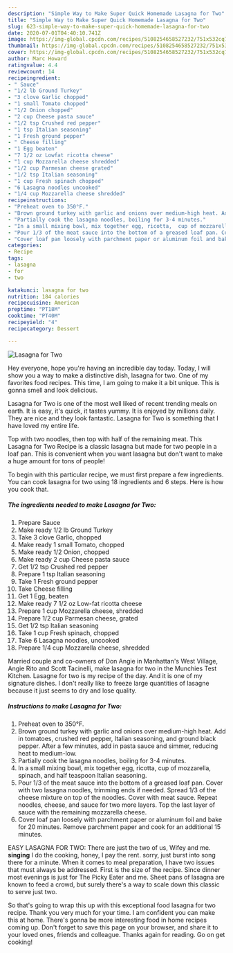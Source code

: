 ```yaml
---
description: "Simple Way to Make Super Quick Homemade Lasagna for Two"
title: "Simple Way to Make Super Quick Homemade Lasagna for Two"
slug: 623-simple-way-to-make-super-quick-homemade-lasagna-for-two
date: 2020-07-01T04:40:10.741Z
image: https://img-global.cpcdn.com/recipes/5108254658527232/751x532cq70/lasagna-for-two-recipe-main-photo.jpg
thumbnail: https://img-global.cpcdn.com/recipes/5108254658527232/751x532cq70/lasagna-for-two-recipe-main-photo.jpg
cover: https://img-global.cpcdn.com/recipes/5108254658527232/751x532cq70/lasagna-for-two-recipe-main-photo.jpg
author: Marc Howard
ratingvalue: 4.4
reviewcount: 14
recipeingredient:
- " Sauce"
- "1/2 lb Ground Turkey"
- "3 clove Garlic chopped"
- "1 small Tomato chopped"
- "1/2 Onion chopped"
- "2 cup Cheese pasta sauce"
- "1/2 tsp Crushed red pepper"
- "1 tsp Italian seasoning"
- "1 Fresh ground pepper"
- " Cheese filling"
- "1 Egg beaten"
- "7 1/2 oz Lowfat ricotta cheese"
- "1 cup Mozzarella cheese shredded"
- "1/2 cup Parmesan cheese grated"
- "1/2 tsp Italian seasoning"
- "1 cup Fresh spinach chopped"
- "6 Lasagna noodles uncooked"
- "1/4 cup Mozzarella cheese shredded"
recipeinstructions:
- "Preheat oven to 350°F."
- "Brown ground turkey with garlic and onions over medium-high heat. Add in tomatoes, crushed red pepper, Italian seasoning, and ground black pepper. After a few minutes, add in pasta sauce and simmer, reducing heat to medium-low."
- "Partially cook the lasagna noodles, boiling for 3-4 minutes."
- "In a small mixing bowl, mix together egg, ricotta,  cup of mozzarella, spinach, and half teaspoon Italian seasoning."
- "Pour 1/3 of the meat sauce into the bottom of a greased loaf pan. Cover with two lasagna noodles, trimming ends if needed. Spread 1/3 of the cheese mixture on top of the noodles. Cover with meat sauce. Repeat noodles, cheese, and sauce for two more layers. Top the last layer of sauce with the remaining mozzarella cheese."
- "Cover loaf pan loosely with parchment paper or aluminum foil and bake for 20 minutes. Remove parchment paper and cook for an additional 15 minutes."
categories:
- Recipe
tags:
- lasagna
- for
- two

katakunci: lasagna for two 
nutrition: 184 calories
recipecuisine: American
preptime: "PT18M"
cooktime: "PT40M"
recipeyield: "4"
recipecategory: Dessert

---
```



![Lasagna for Two](https://img-global.cpcdn.com/recipes/5108254658527232/751x532cq70/lasagna-for-two-recipe-main-photo.jpg)

Hey everyone, hope you're having an incredible day today. Today, I will show you a way to make a distinctive dish, lasagna for two. One of my favorites food recipes. This time, I am going to make it a bit unique. This is gonna smell and look delicious.

Lasagna for Two is one of the most well liked of recent trending meals on earth. It is easy, it's quick, it tastes yummy. It is enjoyed by millions daily. They are nice and they look fantastic. Lasagna for Two is something that I have loved my entire life.

Top with two noodles, then top with half of the remaining meat. This Lasagna for Two Recipe is a classic lasagna but made for two people in a loaf pan. This is convenient when you want lasagna but don&#39;t want to make a huge amount for tons of people!


To begin with this particular recipe, we must first prepare a few ingredients. You can cook lasagna for two using 18 ingredients and 6 steps. Here is how you cook that.

<!--inarticleads1-->

##### The ingredients needed to make Lasagna for Two:

1. Prepare  Sauce
1. Make ready 1/2 lb Ground Turkey
1. Take 3 clove Garlic, chopped
1. Make ready 1 small Tomato, chopped
1. Make ready 1/2 Onion, chopped
1. Make ready 2 cup Cheese pasta sauce
1. Get 1/2 tsp Crushed red pepper
1. Prepare 1 tsp Italian seasoning
1. Take 1 Fresh ground pepper
1. Take  Cheese filling
1. Get 1 Egg, beaten
1. Make ready 7 1/2 oz Low-fat ricotta cheese
1. Prepare 1 cup Mozzarella cheese, shredded
1. Prepare 1/2 cup Parmesan cheese, grated
1. Get 1/2 tsp Italian seasoning
1. Take 1 cup Fresh spinach, chopped
1. Take 6 Lasagna noodles, uncooked
1. Prepare 1/4 cup Mozzarella cheese, shredded


Married couple and co-owners of Don Angie in Manhattan&#39;s West Village, Angie Rito and Scott Tacinelli, make lasagna for two in the Munchies Test Kitchen. Lasagne for two is my recipe of the day. And it is one of my signature dishes. I don&#39;t really like to freeze large quantities of lasagne because it just seems to dry and lose quality. 

<!--inarticleads2-->

##### Instructions to make Lasagna for Two:

1. Preheat oven to 350°F.
1. Brown ground turkey with garlic and onions over medium-high heat. Add in tomatoes, crushed red pepper, Italian seasoning, and ground black pepper. After a few minutes, add in pasta sauce and simmer, reducing heat to medium-low.
1. Partially cook the lasagna noodles, boiling for 3-4 minutes.
1. In a small mixing bowl, mix together egg, ricotta,  cup of mozzarella, spinach, and half teaspoon Italian seasoning.
1. Pour 1/3 of the meat sauce into the bottom of a greased loaf pan. Cover with two lasagna noodles, trimming ends if needed. Spread 1/3 of the cheese mixture on top of the noodles. Cover with meat sauce. Repeat noodles, cheese, and sauce for two more layers. Top the last layer of sauce with the remaining mozzarella cheese.
1. Cover loaf pan loosely with parchment paper or aluminum foil and bake for 20 minutes. Remove parchment paper and cook for an additional 15 minutes.


EASY LASAGNA FOR TWO: There are just the two of us, Wifey and me. **singing** I do the cooking, honey, I pay the rent. sorry, just burst into song there for a minute. When it comes to meal preparation, I have two issues that must always be addressed. First is the size of the recipe. Since dinner most evenings is just for The Picky Eater and me. Sheet pans of lasagna are known to feed a crowd, but surely there&#39;s a way to scale down this classic to serve just two. 

So that's going to wrap this up with this exceptional food lasagna for two recipe. Thank you very much for your time. I am confident you can make this at home. There's gonna be more interesting food in home recipes coming up. Don't forget to save this page on your browser, and share it to your loved ones, friends and colleague. Thanks again for reading. Go on get cooking!
